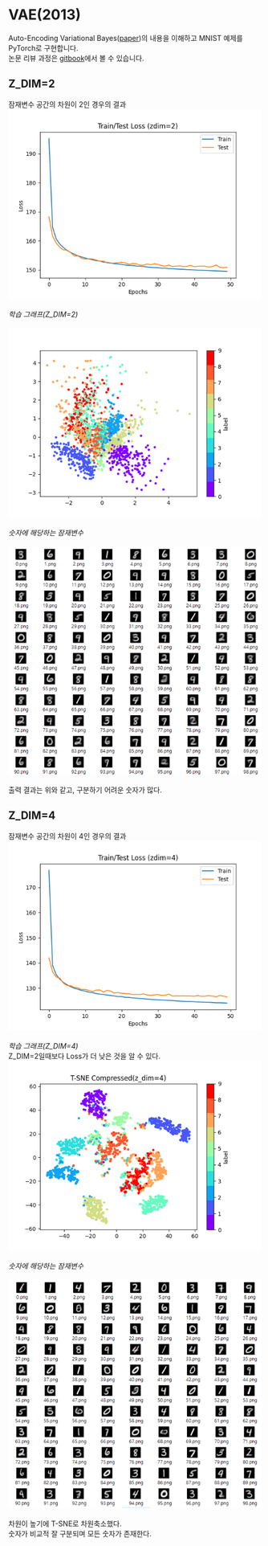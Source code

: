 
# VAE(2013)

Auto-Encoding Variational Bayes\([paper](https://arxiv.org/abs/1312.6114)\)의 내용을 이해하고 MNIST 예제를 PyTorch로 구현합니다. <br/>논문 리뷰 과정은 [gitbook](https://bengaleehs.gitbook.io/ai-paper-study/vae)에서 볼 수 있습니다.
## Z_DIM=2
잠재변수 공간의 차원이 2인 경우의 결과<br/>
![Learning](images/2/loss.png)<br/><br/>
_학습 그래프\(Z_DIM=2\)_   <br/><br/>
![Clustering](images/2/scatter.png)<br/><br/>
_숫자에 해당하는 잠재변수_<br/><br/>
![Output](images/2/outputs.png)<br/><br/>
출력 결과는 위와 같고, 구분하기 어려운 숫자가 많다.<br/>
## Z_DIM=4
잠재변수 공간의 차원이 4인 경우의 결과<br/>
![Learning](images/4/loss.png)<br/><br/>
_학습 그래프\(Z_DIM=4\)_   <br/>
Z_DIM=2일때보다 Loss가 더 낮은 것을 알 수 있다.<br/>
![Clustering](images/4/TSNE.png)<br/><br/>
_숫자에 해당하는 잠재변수_<br/><br/>
![Output](images/4/output.png)<br/><br/>
차원이 높기에 T-SNE로 차원축소했다. <br/>숫자가 비교적 잘 구분되며 모든 숫자가 존재한다.<br/>
